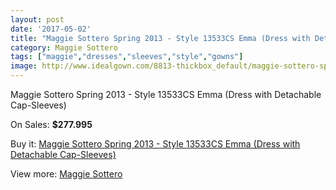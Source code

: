 ```yaml
---
layout: post
date: '2017-05-02'
title: "Maggie Sottero Spring 2013 - Style 13533CS Emma (Dress with Detachable Cap-Sleeves)"
category: Maggie Sottero
tags: ["maggie","dresses","sleeves","style","gowns"]
image: http://www.idealgown.com/8813-thickbox_default/maggie-sottero-spring-2013-style-13533cs-emma-dress-with-detachable-cap-sleeves.jpg
---
```

Maggie Sottero Spring 2013 - Style 13533CS Emma (Dress with Detachable Cap-Sleeves)

On Sales: **$277.995**
<a href="https://www.idealgown.com/en/maggie-sottero/3662-maggie-sottero-spring-2013-style-13533cs-emma-dress-with-detachable-cap-sleeves.html"><amp-img layout="responsive" width="600" height="600" src="//www.idealgown.com/8813-thickbox_default/maggie-sottero-spring-2013-style-13533cs-emma-dress-with-detachable-cap-sleeves.jpg" alt="Maggie Sottero Spring 2013 - Style 13533CS Emma (Dress with Detachable Cap-Sleeves) 0" /></a>
<a href="https://www.idealgown.com/en/maggie-sottero/3662-maggie-sottero-spring-2013-style-13533cs-emma-dress-with-detachable-cap-sleeves.html"><amp-img layout="responsive" width="600" height="600" src="//www.idealgown.com/8814-thickbox_default/maggie-sottero-spring-2013-style-13533cs-emma-dress-with-detachable-cap-sleeves.jpg" alt="Maggie Sottero Spring 2013 - Style 13533CS Emma (Dress with Detachable Cap-Sleeves) 1" /></a>

Buy it: [Maggie Sottero Spring 2013 - Style 13533CS Emma (Dress with Detachable Cap-Sleeves)](https://www.idealgown.com/en/maggie-sottero/3662-maggie-sottero-spring-2013-style-13533cs-emma-dress-with-detachable-cap-sleeves.html "Maggie Sottero Spring 2013 - Style 13533CS Emma (Dress with Detachable Cap-Sleeves)")

View more: [Maggie Sottero](https://www.idealgown.com/en/45-maggie-sottero "Maggie Sottero")